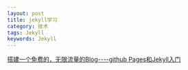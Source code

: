 ```yaml
---
layout: post
title: jekyll学习
category: 技术
tags: Jekyll
keywords: Jekyll
---
```


[搭建一个免费的，无限流量的Blog----github Pages和Jekyll入门](http://www.ruanyifeng.com/blog/2012/08/blogging_with_jekyll.html)

